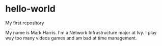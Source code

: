 # hello-world
My first repository

My name is Mark Harris. I'm a Network Infrastructure major at Ivy.
I play way too many videos games and am bad at time management. 
